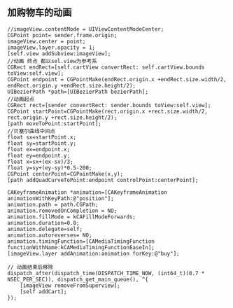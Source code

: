 ## 加购物车的动画
	//imageView.contentMode = UIViewContentModeCenter;
    CGPoint point= sender.frame.origin;
    imageView.center = point;
    imageView.layer.opacity = 1;
    [self.view addSubview:imageView];
    //动画 终点 都以sel.view为参考系
    CGRect endRect=[self.cartView convertRect: self.cartView.bounds toView:self.view];
    CGPoint endpoint = CGPointMake(endRect.origin.x +endRect.size.width/2, endRect.origin.y +endRect.size.height/2);
    UIBezierPath *path=[UIBezierPath bezierPath];
    //动画起点
    CGRect rect=[sender convertRect: sender.bounds toView:self.view];
    CGPoint startPoint=CGPointMake(rect.origin.x +rect.size.width/2, rect.origin.y +rect.size.height/2);
    [path moveToPoint:startPoint];
    //贝塞尔曲线中间点
    float sx=startPoint.x;
    float sy=startPoint.y;
    float ex=endpoint.x;
    float ey=endpoint.y;
    float x=sx+(ex-sx)/3;
    float y=sy+(ey-sy)*0.5-200;
    CGPoint centerPoint=CGPointMake(x,y);
    [path addQuadCurveToPoint:endpoint controlPoint:centerPoint];
    
    CAKeyframeAnimation *animation=[CAKeyframeAnimation animationWithKeyPath:@"position"];
    animation.path = path.CGPath;
    animation.removedOnCompletion = NO;
    animation.fillMode = kCAFillModeForwards;
    animation.duration=0.8;
    animation.delegate=self;
    animation.autoreverses= NO;
    animation.timingFunction=[CAMediaTimingFunction functionWithName:kCAMediaTimingFunctionEaseIn];
    [imageView.layer addAnimation:animation forKey:@"buy"];
    
    // 动画结束后移除
    dispatch_after(dispatch_time(DISPATCH_TIME_NOW, (int64_t)(0.7 * NSEC_PER_SEC)), dispatch_get_main_queue(), ^{
        [imageView removeFromSuperview];
        [self addCart];
    });
